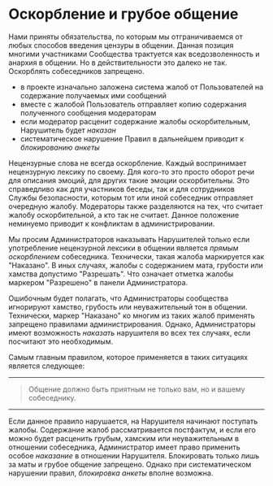 # Оскорбление и грубое общение

Нами приняты обязательства, по которым мы отграничиваемся от любых способов введения цензуры в общении. Данная позиция многими участниками Сообщества трактуется как вседозволенность и анархия в общении. Но в действительности это далеко не так. Оскорблять собеседников запрещено.
* в проекте изначально заложена система жалоб от Пользователей на содержание получаемых ими сообщений
* вместе с жалобой Пользователь отправляет копию содержания полученного сообщения модераторам
* если модератор расценит содержание жалобы оскорбительным, Нарушитель будет _наказан_
* систематическое нарушение Правил в дальнейшем приводит к _блокированию анкеты_

Нецензурные слова не всегда оскорбление. Каждый воспринимает нецензурную лексику по своему. Для кого-то это просто оборот речи для описания эмоций, для других такие эмоции оскорбительны. Это справедливо как для участников беседы, так и для сотрудников Службы безопасности, которым тот или иной собеседник отправляет очередную жалобу. Модераторы также разделяются на тех, что считает жалобу оскорбительной, а кто так не считает. Данное положение неминуемо приводит к конфликтам в администрировании.

Мы просим Администраторов наказывать Нарушителей только если употребление нецензурной лексики в общении является _прямым оскорблением_ собеседника. Технически, такая жалоба маркируется как "Наказано". В иных случаях, жалобы с содержанием мата, грубости или хамства допустимо "Разрешать". Что означает отметка жалобы маркером "Разрешено" в панели Администратора. 

Ошибочным будет полагать, что Администраторы сообщества игнорируют хамство, грубость или неуважительный тон в общении. Технически, маркер "Наказано" ко многим из таких жалоб применять запрещено правилами администрирования. Однако, Администраторы имеют возможность _наказать_ нарушителя во всех тех случаях, если посчитают это необходимым.

Самым главным правилом, которое применяется в таких ситуациях является следующее:

---
> Общение должно быть приятным не только вам, но и вашему собеседнику.

---
Если данное правило нарушается, на Нарушителя начинают поступать жалобы. Содержание жалоб рассматривается постфактум, и если его можно будет расценить грубым, хамским или неуважительным в отношении собеседника, Администратор имеет право применить особое _наказание_ в отношении Нарушителя. Блокировать только лишь за маты и грубое общение запрещено. Однако при систематическом нарушении правил, _блокировка анкеты_ вполне возможна.
